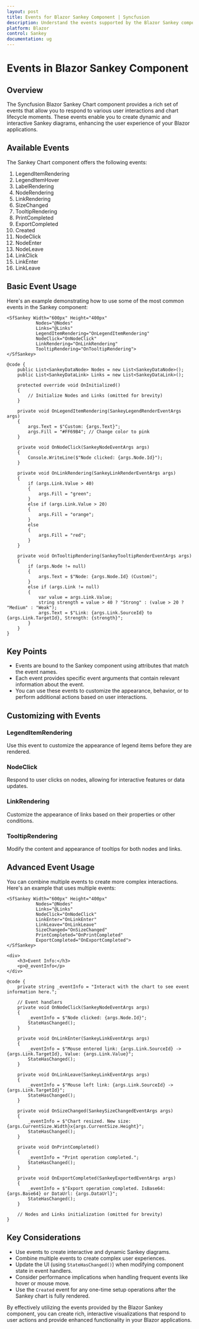 ```yaml
---
layout: post
title: Events for Blazor Sankey Component | Syncfusion
description: Understand the events supported by the Blazor Sankey component and how to use them.
platform: Blazor
control: Sankey
documentation: ug
---
```


# Events in Blazor Sankey Component

## Overview

The Syncfusion Blazor Sankey Chart component provides a rich set of events that allow you to respond to various user interactions and chart lifecycle moments. These events enable you to create dynamic and interactive Sankey diagrams, enhancing the user experience of your Blazor applications.

## Available Events

The Sankey Chart component offers the following events:

1. LegendItemRendering
2. LegendItemHover
3. LabelRendering
4. NodeRendering
5. LinkRendering
6. SizeChanged
7. TooltipRendering
8. PrintCompleted
9. ExportCompleted
10. Created
11. NodeClick
12. NodeEnter
13. NodeLeave
14. LinkClick
15. LinkEnter
16. LinkLeave

## Basic Event Usage

Here's an example demonstrating how to use some of the most common events in the Sankey component:

```razor
<SfSankey Width="600px" Height="400px" 
           Nodes="@Nodes" 
           Links="@Links" 
           LegendItemRendering="OnLegendItemRendering"
           NodeClick="OnNodeClick"
           LinkRendering="OnLinkRendering"
           TooltipRendering="OnTooltipRendering">
</SfSankey>

@code {
    public List<SankeyDataNode> Nodes = new List<SankeyDataNode>();
    public List<SankeyDataLink> Links = new List<SankeyDataLink>();

    protected override void OnInitialized()
    {
        // Initialize Nodes and Links (omitted for brevity)
    }

    private void OnLegendItemRendering(SankeyLegendRenderEventArgs args)
    {
        args.Text = $"Custom: {args.Text}";
        args.Fill = "#FF69B4"; // Change color to pink
    }

    private void OnNodeClick(SankeyNodeEventArgs args)
    {
        Console.WriteLine($"Node clicked: {args.Node.Id}");
    }

    private void OnLinkRendering(SankeyLinkRenderEventArgs args)
    {
        if (args.Link.Value > 40)
        {
            args.Fill = "green";
        }
        else if (args.Link.Value > 20)
        {
            args.Fill = "orange";
        }
        else
        {
            args.Fill = "red";
        }
    }

    private void OnTooltipRendering(SankeyTooltipRenderEventArgs args)
    {
        if (args.Node != null)
        {
            args.Text = $"Node: {args.Node.Id} (Custom)";
        }
        else if (args.Link != null)
        {
            var value = args.Link.Value;
            string strength = value > 40 ? "Strong" : (value > 20 ? "Medium" : "Weak");
            args.Text = $"Link: {args.Link.SourceId} to {args.Link.TargetId}, Strength: {strength}";
        }
    }
}
```

## Key Points

- Events are bound to the Sankey component using attributes that match the event names.
- Each event provides specific event arguments that contain relevant information about the event.
- You can use these events to customize the appearance, behavior, or to perform additional actions based on user interactions.

## Customizing with Events

### LegendItemRendering

Use this event to customize the appearance of legend items before they are rendered.

### NodeClick

Respond to user clicks on nodes, allowing for interactive features or data updates.

### LinkRendering

Customize the appearance of links based on their properties or other conditions.

### TooltipRendering

Modify the content and appearance of tooltips for both nodes and links.

## Advanced Event Usage

You can combine multiple events to create more complex interactions. Here's an example that uses multiple events:

```razor
<SfSankey Width="600px" Height="400px" 
           Nodes="@Nodes" 
           Links="@Links" 
           NodeClick="OnNodeClick"
           LinkEnter="OnLinkEnter"
           LinkLeave="OnLinkLeave"
           SizeChanged="OnSizeChanged"
           PrintCompleted="OnPrintCompleted"
           ExportCompleted="OnExportCompleted">
</SfSankey>

<div>
    <h3>Event Info:</h3>
    <p>@_eventInfo</p>
</div>

@code {
    private string _eventInfo = "Interact with the chart to see event information here.";

    // Event handlers
    private void OnNodeClick(SankeyNodeEventArgs args)
    {
        _eventInfo = $"Node clicked: {args.Node.Id}";
        StateHasChanged();
    }

    private void OnLinkEnter(SankeyLinkEventArgs args)
    {
        _eventInfo = $"Mouse entered link: {args.Link.SourceId} -> {args.Link.TargetId}, Value: {args.Link.Value}";
        StateHasChanged();
    }

    private void OnLinkLeave(SankeyLinkEventArgs args)
    {
        _eventInfo = $"Mouse left link: {args.Link.SourceId} -> {args.Link.TargetId}";
        StateHasChanged();
    }

    private void OnSizeChanged(SankeySizeChangedEventArgs args)
    {
        _eventInfo = $"Chart resized. New size: {args.CurrentSize.Width}x{args.CurrentSize.Height}";
        StateHasChanged();
    }

    private void OnPrintCompleted()
    {
        _eventInfo = "Print operation completed.";
        StateHasChanged();
    }

    private void OnExportCompleted(SankeyExportedEventArgs args)
    {
        _eventInfo = $"Export operation completed. IsBase64: {args.Base64} or DataUrl: {args.DataUrl}";
        StateHasChanged();
    }

    // Nodes and Links initialization (omitted for brevity)
}
```

## Key Considerations

- Use events to create interactive and dynamic Sankey diagrams.
- Combine multiple events to create complex user experiences.
- Update the UI (using `StateHasChanged()`) when modifying component state in event handlers.
- Consider performance implications when handling frequent events like hover or mouse move.
- Use the `Created` event for any one-time setup operations after the Sankey chart is fully rendered.

By effectively utilizing the events provided by the Blazor Sankey component, you can create rich, interactive visualizations that respond to user actions and provide enhanced functionality in your Blazor applications.